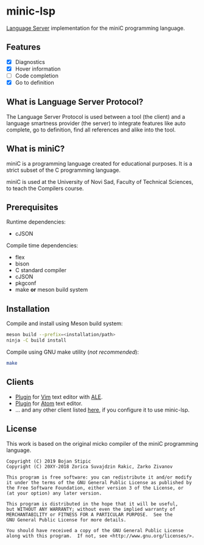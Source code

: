 # minic-lsp

[Language Server](https://langserver.org/) implementation for the miniC programming language.

## Features

* [x] Diagnostics
* [x] Hover information
* [ ] Code completion
* [x] Go to definition

## What is Language Server Protocol?

The Language Server Protocol is used between a tool (the client)
and a language smartness provider (the server)
to integrate features like auto complete, go to definition,
find all references and alike into the tool.

## What is miniC?

miniC is a programming language created for educational purposes.
It is a strict subset of the C programming language.

miniC is used at the University of Novi Sad, Faculty of Technical Sciences, to teach the Compilers course.

## Prerequisites

Runtime dependencies:

* cJSON

Compile time dependencies:

* flex
* bison
* C standard compiler
* cJSON
* pkgconf
* make **or** meson build system

## Installation

Compile and install using Meson build system:
```bash
meson build --prefix=<installation/path>
ninja -C build install
```

Compile using GNU make utility (*not recommended*):
```bash
make
```

## Clients

* [Plugin](https://github.com/BojanStipic/minic-lsp-ale) for [Vim](https://www.vim.org/)
text editor with [ALE](https://github.com/w0rp/ale).
* [Plugin](https://github.com/BojanStipic/minic-lsp-atom) for [Atom](https://atom.io/)
text editor.
* … and any other client listed [here](https://langserver.org/), if you configure it to use minic-lsp.

## License

This work is based on the original micko compiler of the miniC programming language.

	Copyright (C) 2019 Bojan Stipic
	Copyright (C) 20XY-2018 Zorica Suvajdzin Rakic, Zarko Zivanov

	This program is free software: you can redistribute it and/or modify
	it under the terms of the GNU General Public License as published by
	the Free Software Foundation, either version 3 of the License, or
	(at your option) any later version.

	This program is distributed in the hope that it will be useful,
	but WITHOUT ANY WARRANTY; without even the implied warranty of
	MERCHANTABILITY or FITNESS FOR A PARTICULAR PURPOSE.  See the
	GNU General Public License for more details.

	You should have received a copy of the GNU General Public License
	along with this program.  If not, see <http://www.gnu.org/licenses/>.
